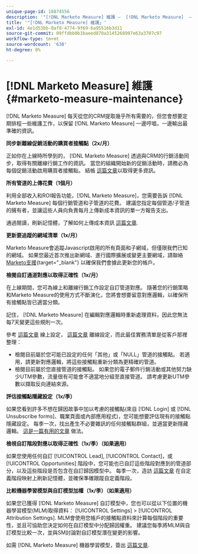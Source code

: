 ```yaml
---
unique-page-id: 18874556
description: '"[!DNL Marketo Measure] 維護 —  [!DNL Marketo Measure]  — 產品檔案」'
title: '"[!DNL Marketo Measure] 維護」'
exl-id: 4e1d53bb-0af8-4774-9f69-6a95516b3d11
source-git-commit: 09ffdbb0b1baeed870a3145268997e63a3707c97
workflow-type: tm+mt
source-wordcount: '638'
ht-degree: 0%

---
```


# [!DNL Marketo Measure] 維護 {#marketo-measure-maintenance}

[!DNL Marketo Measure] 每天從您的CRM提取幾乎所有需要的，但您會想要定期排程一些維護工作，以保留 [!DNL Marketo Measure] 一邊哼唱，一邊輸出最準確的資訊。

**同步新離線促銷活動的購買者接觸點（2x/月）**

正如你在上線時所學到的， [!DNL Marketo Measure] 透過與CRM的行銷活動同步，取得有關離線行銷工作的資訊。 當您的組織開始新的促銷活動時，請務必為每個促銷活動啟用購買者接觸點。 結帳 [這篇文章](/help/channel-tracking-and-setup/offline-channels/syncing-offline-campaigns.md)以取得更多資訊。

**所有管道的上傳花費（1個月）**

利用全部收入和ROI報告功能，[!DNL Marketo Measure]，您需要告訴 [!DNL Marketo Measure] 每個行銷管道和子管道的花費。 建議您指定每個管道/子管道的擁有者，並讓這些人員向負責每月上傳新成本資訊的單一方報告支出。

通過閱讀，刷新記憶體，了解如何上傳成本資訊 [這篇文章](/help/marketing-spend/spend-management/marketing-channel-costs.md).

**更新要追蹤的網域清單（1x/月）**

Marketo Measure會追蹤Javascript啟用的所有頁面和子網域，但僅限我們已知的網域。 如果您最近首次推出新網域、進行國際擴展或變更主要網域，請聯絡 [Marketo支援](https://nation.marketo.com/t5/support/ct-p/Support){target="_blank"} 以確保我們會據此更新您的帳戶。

**檢閱自訂通道對應以取得正確性（1x/月）**

在上線期間，您可為線上和離線行銷工作設定自訂管道對應。 隨著您的行銷策略和Marketo Measure的使用方式不斷演化，您將會想要留意對應邏輯，以確保所有接觸點皆已適當分類。

記住， [!DNL Marketo Measure] 在編輯對應邏輯時重新處理資料，因此您無法每7天變更這些規則一次。

參考 [這篇文章](/help/channel-tracking-and-setup/online-channels/online-custom-channel-setup.md) 線上設定， [這篇文章](/help/channel-tracking-and-setup/offline-channels/offline-custom-channel-setup.md) 離線設定，而此最佳實務清單是從客戶那裡整理：

* 檢閱目前屬於您可能已設定的任何「其他」或「NULL」管道的接觸點。 若適用，請更新對應邏輯，將這些接觸點重新分類為更精確的管道。
* 檢閱目前屬於您直接管道的接觸點。 如果您的電子郵件行銷活動或其他努力缺少UTM參數，流量很有可能會不適當地分組至直接管道。 請考慮更新UTM參數以擷取反向連結來源。

**評估接觸點隱藏設定（1x/季）**

如果您看到許多不想在歸因故事中加以考慮的接觸點(來自 [!DNL Login] 或 [!DNL Unsubscribe forms]、職業頁面或內部應用程式)，您可能想要評估現有的接觸點隱藏設定。 每季一次，找出產生不必要雜訊的任何接觸點群組，並適當更新隱藏邏輯。 [這是一篇有用的文章](/help/advanced-marketo-measure-features/touchpoint-settings/touchpoint-removal-and-touchpoint-suppression.md)  做法。

**檢視自訂階段對應以取得正確性（1x/季）（如果適用）**

如果您使用任何自訂 [!UICONTROL Lead], [!UICONTROL Contact]，或 [!UICONTROL Opportunities] 階段中，您可能也已自訂這些階段對應到的管道部分，以及這些階段是否包含在自訂歸因模型中。 每季一次，造訪 [這篇文章](/help/advanced-marketo-measure-features/custom-attribution-models/custom-attribution-model-and-setup.md) 在自定義階段映射上刷新記憶體，並確保準確跟蹤自定義階段。

**比較機器學習模型與自訂模型加權（1x/季）（如果適用）**

如果您已獲得 [!DNL Marketo Measure] 自訂模型中，您也可以從以下位置的機器學習模型(MLM)取得資料： [!UICONTROL Settings] > [!UICONTROL Attribution Settings]. MLM會使用您帳戶的接觸點資料來計算每個階段的重要性，並且可協助您決定如何在自訂模型中分配歸因權重。 建議您每季將MLM與自訂模型比較一次，並與SM討論對自訂模型潛在變更的影響。

如需 [!DNL Marketo Measure] 機器學習模型，簽出 [這篇文章](/help/advanced-marketo-measure-features/custom-attribution-models/machine-learning-model-faq.md).

